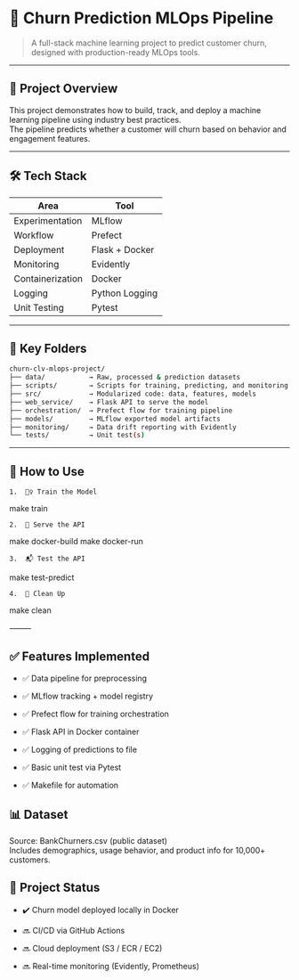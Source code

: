 # 🧠 Churn Prediction MLOps Pipeline

> A full-stack machine learning project to predict customer churn, designed with production-ready MLOps tools.

---

## 🚀 Project Overview

This project demonstrates how to build, track, and deploy a machine learning pipeline using industry best practices.  
The pipeline predicts whether a customer will churn based on behavior and engagement features.

---

## 🛠 Tech Stack

| Area              | Tool             |
|-------------------|------------------|
| Experimentation   | MLflow           |
| Workflow          | Prefect          |
| Deployment        | Flask + Docker   |
| Monitoring        | Evidently        |
| Containerization  | Docker           |
| Logging           | Python Logging   |
| Unit Testing      | Pytest           |

---

## 📁 Key Folders

```bash
churn-clv-mlops-project/
├── data/           → Raw, processed & prediction datasets  
├── scripts/        → Scripts for training, predicting, and monitoring  
├── src/            → Modularized code: data, features, models  
├── web_service/    → Flask API to serve the model  
├── orchestration/  → Prefect flow for training pipeline  
├── models/         → MLflow exported model artifacts  
├── monitoring/     → Data drift reporting with Evidently  
└── tests/          → Unit test(s)
```

---

## 🧪 How to Use

	1.	🏋️‍♀️ Train the Model

make train


	2.	🚀 Serve the API

make docker-build
make docker-run


	3.	📬 Test the API

make test-predict


	4.	🧹 Clean Up

make clean


⸻

## ✅ Features Implemented

- ✅ Data pipeline for preprocessing

- ✅ MLflow tracking + model registry

- ✅ Prefect flow for training orchestration

- ✅ Flask API in Docker container

- ✅ Logging of predictions to file

- ✅ Basic unit test via Pytest

- ✅ Makefile for automation

## 📊 Dataset
Source: BankChurners.csv (public dataset)  
Includes demographics, usage behavior, and product info for 10,000+ customers.

## 📌 Project Status
- ✔️ Churn model deployed locally in Docker

- 🔜 CI/CD via GitHub Actions

- 🔜 Cloud deployment (S3 / ECR / EC2)

- 🔜 Real-time monitoring (Evidently, Prometheus)